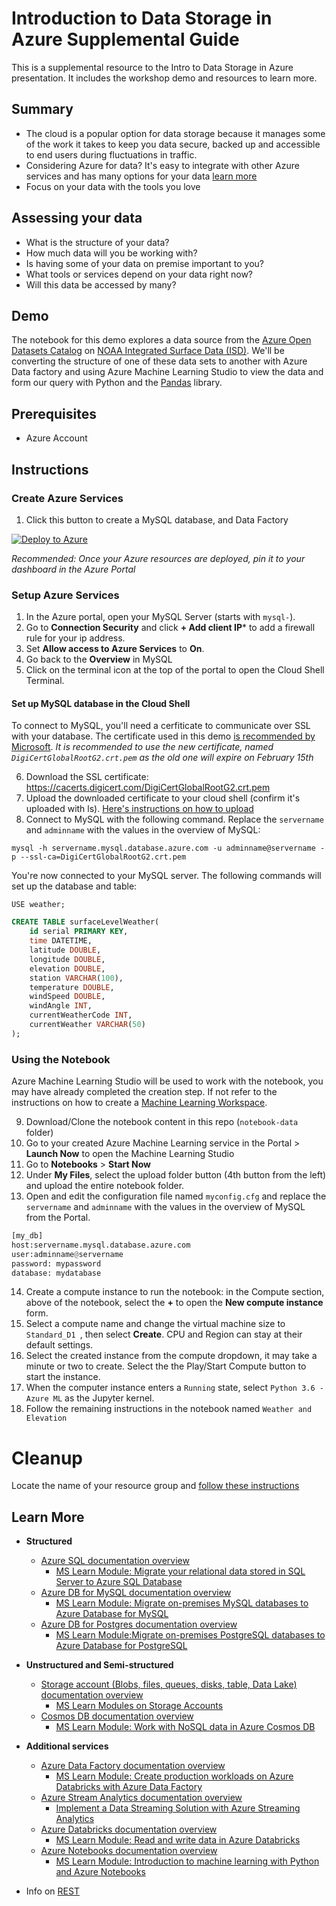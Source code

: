 # Introduction to Data Storage in Azure Supplemental Guide

This is a supplemental resource to the Intro to Data Storage in Azure presentation. It includes the workshop demo and resources to learn more.

## Summary

- The cloud is a popular option for data storage because it manages some of the work it takes to keep you data secure, backed up and accessible to end users during fluctuations in traffic.
- Considering Azure for data? It's easy to integrate with other Azure services and has many options for your data [learn more](#learn-more)
- Focus on your data with the tools you love

## Assessing your data

- What is the structure of your data?​
- How much data will you be working with?​
- Is having some of your data on premise important to you?​
- What tools or services depend on your data right now?​
- Will this data be accessed by many?

## Demo

The notebook for this demo explores a data source from the [Azure Open Datasets Catalog](https://azure.microsoft.com/services/open-datasets/catalog/?WT.mc_id=academic-0000-jasmineg) on [NOAA Integrated Surface Data (ISD)](https://azure.microsoft.com/services/open-datasets/catalog/noaa-integrated-surface-data?WT.mc_id=academic-0000-jasmineg). We'll be converting the structure of one of these data sets to another with Azure Data factory and using Azure Machine Learning Studio to view the data and form our query with Python and the [Pandas](https://pandas.pydata.org/) library.

## Prerequisites

- Azure Account

## Instructions

### Create Azure Services
1. Click this button to create a MySQL database, and Data Factory 
   
 [![Deploy to Azure](https://aka.ms/deploytoazurebutton)](https://portal.azure.com/?WT.mc_id=academic-0000-jasmineg#create/Microsoft.Template/uri/https%3A%2F%2Fraw.githubusercontent.com%2Fpaladique%2FWorkshop-DataInAzure%2Fmaster%2Ftemplate%2FdeployTemplate.json)
   
*Recommended: Once your Azure resources are deployed, pin it to your dashboard in the Azure Portal*

### Setup Azure Services

1. In the Azure portal, open your MySQL Server (starts with `mysql-`).
2. Go to **Connection Security** and click **+ Add client IP*** to add a firewall rule for your ip address.
3. Set **Allow access to Azure Services** to **On**.
4. Go back to the **Overview** in MySQL
5. Click on the terminal icon at the top of the portal to open the Cloud Shell Terminal.

#### Set up MySQL database in the Cloud Shell
To connect to MySQL, you'll need a cerfiticate to communicate over SSL with your database. The certificate used in this demo [is recommended by Microsoft](https://docs.microsoft.com/azure/mysql/howto-configure-ssl?WT.mc_id=academic-0000-jasmineg#step-1-obtain-ssl-certificate). _It is recommended to use the new certificate, named `DigiCertGlobalRootG2.crt.pem` as the old one will expire on February 15th_

6. Download the SSL certificate: https://cacerts.digicert.com/DigiCertGlobalRootG2.crt.pem 
7. Upload the downloaded certificate to your cloud shell (confirm it's uploaded with ls). [Here's instructions on how to upload](https://docs.microsoft.com/azure/cloud-shell/using-the-shell-window?WT.mc_id=academic-0000-jasmineg#upload-and-download-files)
8. Connect to MySQL with the following command. Replace the `servername` and `adminname` with the values in the overview of MySQL:

`mysql -h servername.mysql.database.azure.com -u adminname@servername -p --ssl-ca=DigiCertGlobalRootG2.crt.pem`

You're now connected to your MySQL server. The following commands will set up the database and table:

`USE weather;`

```sql
CREATE TABLE surfaceLevelWeather(
    id serial PRIMARY KEY,
    time DATETIME,
    latitude DOUBLE,
    longitude DOUBLE,
    elevation DOUBLE,
    station VARCHAR(100),
    temperature DOUBLE,
    windSpeed DOUBLE,
    windAngle INT,
    currentWeatherCode INT,
    currentWeather VARCHAR(50)
);
```

### Using the Notebook

Azure Machine Learning Studio will be used to work with the notebook, you may have already completed the creation step. If not refer to the instructions on how to create a [Machine Learning Workspace](https://docs.microsoft.com/azure/machine-learning/how-to-manage-workspace?WT.mc_id=academic-0000-jasmineg#create-a-workspace).

9. Download/Clone the notebook content in this repo (`notebook-data` folder)
10. Go to your created Azure Machine Learning service in the Portal > **Launch Now** to open the Machine Learning Studio
11. Go to **Notebooks** > **Start Now**
12. Under **My Files**, select the upload folder button (4th button from the left) and upload the entire notebook folder.
13. Open and edit the configuration file named `myconfig.cfg` and replace the `servername` and `adminname` with the values in the overview of MySQL from the Portal.

```python
[my_db]
host:servername.mysql.database.azure.com
user:adminname@servername
password: mypassword
database: mydatabase
 ```

14. Create a compute instance to run the notebook: in the Compute section, above of the notebook, select the **+** to open the **New compute instance** form.
15. Select a compute name and change the virtual machine size to `Standard_D1 `, then select **Create**. CPU and Region can stay at their default settings.
16. Select the created instance from the compute dropdown, it may take a minute or two to create. Select the the Play/Start Compute button to start the instance.
17. When the computer instance enters a `Running` state, select `Python 3.6 - Azure ML` as the Jupyter kernel.
18.   Follow the remaining instructions in the notebook named `Weather and Elevation`

# Cleanup

Locate the name of your resource group and [follow these instructions](https://docs.microsoft.com/azure/azure-resource-manager/management/delete-resource-group?tabs=azure-portal&WT.mc_id=academic-0000-jasmineg#delete-resource-group)

## Learn More

  -  **Structured**
     -  [Azure SQL documentation overview](https://docs.microsoft.com/azure/azure-sql/?WT.mc_id=academic-0000-jasmineg) 
        -  [MS Learn Module: Migrate your relational data stored in SQL Server to Azure SQL Database
](https://docs.microsoft.com/learn/modules/migrate-sql-server-relational-data/?WT.mc_id=academic-0000-jasmineg)
     -  [Azure DB for MySQL documentation overview](https://docs.microsoft.com/azure/mysql/?WT.mc_id=academic-0000-jasmineg) 
        -  [MS Learn Module: Migrate on-premises MySQL databases to Azure Database for MySQL
](https://docs.microsoft.com/learn/modules/migrate-on-premises-mysql-databases/?WT.mc_id=academic-0000-jasmineg)
     -  [Azure DB for Postgres documentation overview](https://docs.microsoft.com/azure/postgresql/?WT.mc_id=academic-0000-jasmineg) 
        -  [MS Learn Module:Migrate on-premises PostgreSQL databases to Azure Database for PostgreSQL
 ](https://docs.microsoft.com/learn/modules/migrate-on-premises-postgresql-databases/?WT.mc_id=academic-0000-jasmineg)
  -  **Unstructured and Semi-structured**
     -  [Storage account (Blobs, files, queues, disks, table, Data Lake) documentation overview](https://docs.microsoft.com/azure/storage/?WT.mc_id=academic-0000-jasmineg) 
        -  [MS Learn Modules on Storage Accounts](https://docs.microsoft.com/learn/browse/?term=storage&WT.mc_id=academic-0000-jasmineg)
     -  [Cosmos DB documentation overview](https://docs.microsoft.com/azure/cosmos-db/?WT.mc_id=academic-0000-jasmineg) 
        -  [MS Learn Module: Work with NoSQL data in Azure Cosmos DB](https://docs.microsoft.com/learn/paths/work-with-nosql-data-in-azure-cosmos-db/?WT.mc_id=academic-0000-jasmineg)
  - **Additional services**
     -  [Azure Data Factory documentation overview](https://docs.microsoft.com/azure/data-factory/?WT.mc_id=academic-0000-jasmineg) 
        -  [MS Learn Module: Create production workloads on Azure Databricks with Azure Data Factory
](https://docs.microsoft.com/learn/modules/create-production-workloads-azure-databricks-azure-data-factory/?WT.mc_id=academic-0000-jasmineg)
     -  [Azure Stream Analytics documentation overview](https://docs.microsoft.com/azure/stream-analytics/?WT.mc_id=academic-0000-jasmineg) 
        -  [Implement a Data Streaming Solution with Azure Streaming Analytics](https://docs.microsoft.com/learn/paths/implement-data-streaming-with-asa/?WT.mc_id=academic-0000-jasmineg)
     -  [Azure Databricks documentation overview](https://docs.microsoft.com/azure/azure-databricks/?WT.mc_id=academic-0000-jasmineg) 
        -  [MS Learn Module: Read and write data in Azure Databricks](https://docs.microsoft.com/learn/modules/read-write-data-azure-databricks/?WT.mc_id=academic-0000-jasmineg)
     -  [Azure Notebooks documentation overview](https://docs.microsoft.com/azure/notebooks/?WT.mc_id=academic-0000-jasmineg) 
        -  [MS Learn Module: Introduction to machine learning with Python and Azure Notebooks
](https://docs.microsoft.com/learn/paths/intro-to-ml-with-python/?WT.mc_id=academic-0000-jasmineg)

- Info on [REST](https://www.codecademy.com/articles/what-is-rest)
